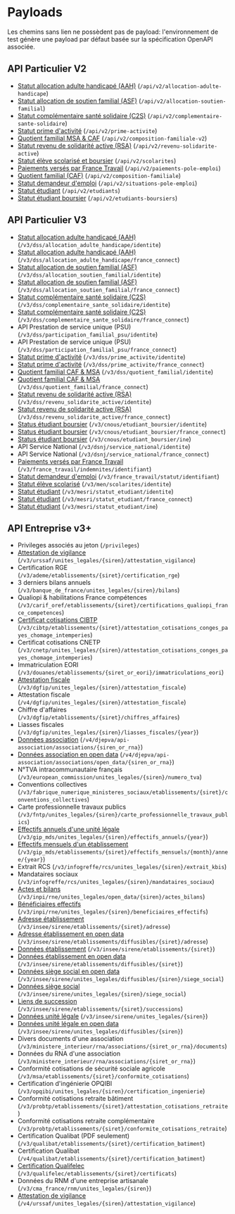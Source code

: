 # Payloads

Les chemins sans lien ne possèdent pas de payload: l'environnement de test
génère une payload par défaut basée sur la spécification OpenAPI associée.

## API Particulier V2

* [Statut allocation adulte handicapé (AAH)](api_particulier_v2_cnav_allocation_adulte_handicape) (`/api/v2/allocation-adulte-handicape`)
* [Statut allocation de soutien familial (ASF)](api_particulier_v2_cnav_allocation_soutien_familial) (`/api/v2/allocation-soutien-familial`)
* [Statut complémentaire santé solidaire (C2S)](api_particulier_v2_cnav_complementaire_sante_solidaire) (`/api/v2/complementaire-sante-solidaire`)
* [Statut prime d'activité](api_particulier_v2_cnav_prime_activite) (`/api/v2/prime-activite`)
* [Quotient familial MSA & CAF](api_particulier_v2_cnav_quotient_familial_v2) (`/api/v2/composition-familiale-v2`)
* [Statut revenu de solidarité active (RSA)](api_particulier_v2_cnav_revenu_solidarite_active) (`/api/v2/revenu-solidarite-active`)
* [Statut élève scolarisé et boursier](api_particulier_v2_men_scolarites) (`/api/v2/scolarites`)
* [Paiements versés par France Travail](api_particulier_v2_pole_emploi_indemnites) (`/api/v2/paiements-pole-emploi`)
* [Quotient familial (CAF)](api_particulier_v2_cnaf_quotient_familial) (`/api/v2/composition-familiale`)
* [Statut demandeur d'emploi](api_particulier_v2_pole_emploi_statut) (`/api/v2/situations-pole-emploi`)
* [Statut étudiant](api_particulier_v2_mesri_student_status) (`/api/v2/etudiants`)
* [Statut étudiant boursier](api_particulier_v2_cnous_student_scholarship) (`/api/v2/etudiants-boursiers`)

## API Particulier V3

* [Statut allocation adulte handicapé (AAH)](api_particulier_v3_cnav_allocation_adulte_handicape_with_civility) (`/v3/dss/allocation_adulte_handicape/identite`)
* [Statut allocation adulte handicapé (AAH)](api_particulier_v3_cnav_allocation_adulte_handicape_with_france_connect) (`/v3/dss/allocation_adulte_handicape/france_connect`)
* [Statut allocation de soutien familial (ASF)](api_particulier_v3_cnav_allocation_soutien_familial_with_civility) (`/v3/dss/allocation_soutien_familial/identite`)
* [Statut allocation de soutien familial (ASF)](api_particulier_v3_cnav_allocation_soutien_familial_with_france_connect) (`/v3/dss/allocation_soutien_familial/france_connect`)
* [Statut complémentaire santé solidaire (C2S)](api_particulier_v3_cnav_complementaire_sante_solidaire_with_civility) (`/v3/dss/complementaire_sante_solidaire/identite`)
* [Statut complémentaire santé solidaire (C2S)](api_particulier_v3_cnav_complementaire_sante_solidaire_with_france_connect) (`/v3/dss/complementaire_sante_solidaire/france_connect`)
* API Prestation de service unique (PSU) (`/v3/dss/participation_familial_psu/identite`)
* API Prestation de service unique (PSU) (`/v3/dss/participation_familial_psu/france_connect`)
* [Statut prime d'activité](api_particulier_v3_cnav_prime_activite_with_civility) (`/v3/dss/prime_activite/identite`)
* [Statut prime d'activité](api_particulier_v3_cnav_prime_activite_with_france_connect) (`/v3/dss/prime_activite/france_connect`)
* [Quotient familial CAF & MSA](api_particulier_v3_cnav_quotient_familial_with_civility) (`/v3/dss/quotient_familial/identite`)
* [Quotient familial CAF & MSA](api_particulier_v3_cnav_quotient_familial_with_france_connect) (`/v3/dss/quotient_familial/france_connect`)
* [Statut revenu de solidarité active (RSA)](api_particulier_v3_cnav_revenu_solidarite_active_with_civility) (`/v3/dss/revenu_solidarite_active/identite`)
* [Statut revenu de solidarité active (RSA)](api_particulier_v3_cnav_revenu_solidarite_active_with_france_connect) (`/v3/dss/revenu_solidarite_active/france_connect`)
* [Status étudiant boursier](api_particulier_v3_cnous_etudiant_boursier_with_civility) (`/v3/cnous/etudiant_boursier/identite`)
* [Status étudiant boursier](api_particulier_v3_cnous_etudiant_boursier_with_france_connect) (`/v3/cnous/etudiant_boursier/france_connect`)
* [Status étudiant boursier](api_particulier_v3_cnous_etudiant_boursier_with_ine) (`/v3/cnous/etudiant_boursier/ine`)
* API Service National (`/v3/dsnj/service_national/identite`)
* API Service National (`/v3/dsnj/service_national/france_connect`)
* [Paiements versés par France Travail](api_particulier_v3_france_travail_indemnites_with_identifiant) (`/v3/france_travail/indemnites/identifiant`)
* [Statut demandeur d'emploi](api_particulier_v3_france_travail_statut_with_identifiant) (`/v3/france_travail/statut/identifiant`)
* [Statut élève scolarisé](api_particulier_v3_men_scolarites_with_civility) (`/v3/men/scolarites/identite`)
* [Statut étudiant](api_particulier_v3_mesri_statut_etudiant_with_civility) (`/v3/mesri/statut_etudiant/identite`)
* [Statut étudiant](api_particulier_v3_mesri_statut_etudiant_with_france_connect) (`/v3/mesri/statut_etudiant/france_connect`)
* [Statut étudiant](api_particulier_v3_mesri_statut_etudiant_with_ine) (`/v3/mesri/statut_etudiant/ine`)

## API Entreprise v3+

* Privileges associés au jeton (`/privileges`)
* [Attestation de vigilance](api_entreprise_v3_acoss_attestations_sociales) (`/v3/urssaf/unites_legales/{siren}/attestation_vigilance`)
* Certification RGE (`/v3/ademe/etablissements/{siret}/certification_rge`)
* 3 derniers bilans annuels (`/v3/banque_de_france/unites_legales/{siren}/bilans`)
* Qualiopi & habilitations France compétences (`/v3/carif_oref/etablissements/{siret}/certifications_qualiopi_france_competences`)
* [Certificat cotisations CIBTP](api_entreprise_v3_cibtp_attestation_cotisations_conges_payes_chomage_intemperies) (`/v3/cibtp/etablissements/{siret}/attestation_cotisations_conges_payes_chomage_intemperies`)
* Certificat cotisations CNETP (`/v3/cnetp/unites_legales/{siren}/attestation_cotisations_conges_payes_chomage_intemperies`)
* Immatriculation EORI (`/v3/douanes/etablissements/{siret_or_eori}/immatriculations_eori`)
* [Attestation fiscale](api_entreprise_v3_dgfip_attestations_fiscales) (`/v3/dgfip/unites_legales/{siren}/attestation_fiscale`)
* Attestation fiscale (`/v4/dgfip/unites_legales/{siren}/attestation_fiscale`)
* Chiffre d'affaires (`/v3/dgfip/etablissements/{siret}/chiffres_affaires`)
* Liasses fiscales (`/v3/dgfip/unites_legales/{siren}/liasses_fiscales/{year}`)
* [Données association](api_entreprise_v4_mi_unites_legales) (`/v4/djepva/api-association/associations/{siren_or_rna}`)
* [Données association en open data](api_entreprise_v4_mi_unites_legales_open_data) (`/v4/djepva/api-association/associations/open_data/{siren_or_rna}`)
* N°TVA intracommunautaire français (`/v3/european_commission/unites_legales/{siren}/numero_tva`)
* Conventions collectives (`/v3/fabrique_numerique_ministeres_sociaux/etablissements/{siret}/conventions_collectives`)
* Carte professionnelle travaux publics (`/v3/fntp/unites_legales/{siren}/carte_professionnelle_travaux_publics`)
* [Effectifs annuels d'une unité légale](api_entreprise_v3_gip_mds_effectifs_annuels_entreprise) (`/v3/gip_mds/unites_legales/{siren}/effectifs_annuels/{year}`)
* [Effectifs mensuels d'un établissement](api_entreprise_v3_gip_mds_effectifs_mensuels_etablissement) (`/v3/gip_mds/etablissements/{siret}/effectifs_mensuels/{month}/annee/{year}`)
* Extrait RCS (`/v3/infogreffe/rcs/unites_legales/{siren}/extrait_kbis`)
* Mandataires sociaux (`/v3/infogreffe/rcs/unites_legales/{siren}/mandataires_sociaux`)
* [Actes et bilans](api_entreprise_v3_inpi_rne_actes_bilans) (`/v3/inpi/rne/unites_legales/open_data/{siren}/actes_bilans`)
* [Bénéficiaires effectifs](api_entreprise_v3_inpi_rne_beneficiaires_effectifs) (`/v3/inpi/rne/unites_legales/{siren}/beneficiaires_effectifs`)
* [Adresse établissement](api_entreprise_v3_insee_adresses_etablissements) (`/v3/insee/sirene/etablissements/{siret}/adresse`)
* [Adresse établissement en open data](api_entreprise_v3_insee_adresses_etablissements_diffusables) (`/v3/insee/sirene/etablissements/diffusibles/{siret}/adresse`)
* [Données établissement](api_entreprise_v3_insee_etablissements) (`/v3/insee/sirene/etablissements/{siret}`)
* [Données établissement en open data](api_entreprise_v3_insee_etablissements_diffusables) (`/v3/insee/sirene/etablissements/diffusibles/{siret}`)
* [Données siège social en open data](api_entreprise_v3_insee_sieges_diffusables_unites_legales) (`/v3/insee/sirene/unites_legales/diffusibles/{siren}/siege_social`)
* [Données siège social](api_entreprise_v3_insee_sieges_unites_legales) (`/v3/insee/sirene/unites_legales/{siren}/siege_social`)
* [Liens de succession](api_entreprise_v3_insee_successions) (`/v3/insee/sirene/etablissements/{siret}/successions`)
* [Données unité légale](api_entreprise_v3_insee_unites_legales) (`/v3/insee/sirene/unites_legales/{siren}`)
* [Données unité légale en open data](api_entreprise_v3_insee_unites_legales_diffusables) (`/v3/insee/sirene/unites_legales/diffusibles/{siren}`)
* Divers documents d'une association (`/v3/ministere_interieur/rna/associations/{siret_or_rna}/documents`)
* Données du RNA d'une association (`/v3/ministere_interieur/rna/associations/{siret_or_rna}`)
* Conformité cotisations de sécurité sociale agricole (`/v3/msa/etablissements/{siret}/conformite_cotisations`)
* Certification d'ingénierie OPQIBI (`/v3/opqibi/unites_legales/{siren}/certification_ingenierie`)
* Conformité cotisations retraite bâtiment (`/v3/probtp/etablissements/{siret}/attestation_cotisations_retraite`)
* Conformité cotisations retraite complémentaire (`/v3/probtp/etablissements/{siret}/conformite_cotisations_retraite`)
* Certification Qualibat (PDF seulement) (`/v3/qualibat/etablissements/{siret}/certification_batiment`)
* Certification Qualibat (`/v4/qualibat/etablissements/{siret}/certification_batiment`)
* [Certification Qualifelec](api_entreprise_v3_qualifelec_certificats) (`/v3/qualifelec/etablissements/{siret}/certificats`)
* Données du RNM d'une entreprise artisanale (`/v3/cma_france/rnm/unites_legales/{siren}`)
* [Attestation de vigilance](api_entreprise_v4_acoss_attestations_sociales) (`/v4/urssaf/unites_legales/{siren}/attestation_vigilance`)
